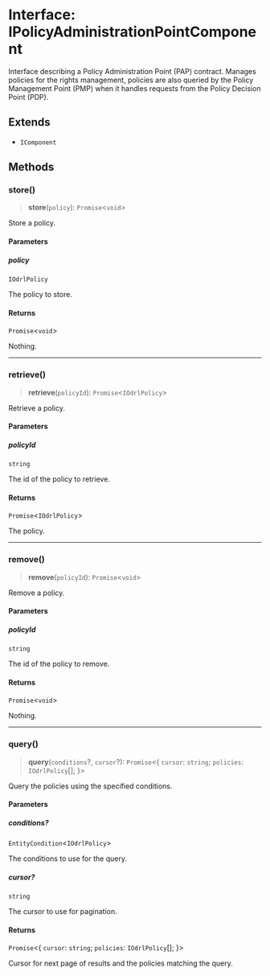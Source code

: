 # Interface: IPolicyAdministrationPointComponent

Interface describing a Policy Administration Point (PAP) contract.
Manages policies for the rights management, policies are also queried by the
Policy Management Point (PMP) when it handles requests from the Policy Decision Point (PDP).

## Extends

- `IComponent`

## Methods

### store()

> **store**(`policy`): `Promise`\<`void`\>

Store a policy.

#### Parameters

##### policy

`IOdrlPolicy`

The policy to store.

#### Returns

`Promise`\<`void`\>

Nothing.

***

### retrieve()

> **retrieve**(`policyId`): `Promise`\<`IOdrlPolicy`\>

Retrieve a policy.

#### Parameters

##### policyId

`string`

The id of the policy to retrieve.

#### Returns

`Promise`\<`IOdrlPolicy`\>

The policy.

***

### remove()

> **remove**(`policyId`): `Promise`\<`void`\>

Remove a policy.

#### Parameters

##### policyId

`string`

The id of the policy to remove.

#### Returns

`Promise`\<`void`\>

Nothing.

***

### query()

> **query**(`conditions`?, `cursor`?): `Promise`\<\{ `cursor`: `string`; `policies`: `IOdrlPolicy`[]; \}\>

Query the policies using the specified conditions.

#### Parameters

##### conditions?

`EntityCondition`\<`IOdrlPolicy`\>

The conditions to use for the query.

##### cursor?

`string`

The cursor to use for pagination.

#### Returns

`Promise`\<\{ `cursor`: `string`; `policies`: `IOdrlPolicy`[]; \}\>

Cursor for next page of results and the policies matching the query.
